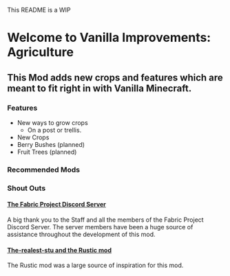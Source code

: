 This README is a WIP
# **Welcome to Vanilla Improvements: Agriculture**
## This Mod adds new crops and features which are meant to fit right in with Vanilla Minecraft.
### Features
- New ways to grow crops
  - On a post or trellis.
- New Crops
- Berry Bushes (planned)
- Fruit Trees (planned)

### Recommended Mods

### Shout Outs
#### [The Fabric Project Discord Server](https://discord.gg/Gg6FGkTEVF)
A big thank you to the Staff and all the members of the Fabric Project Discord Server. The server members have been a huge source of assistance throughout the development of this mod.
#### [The-realest-stu and the Rustic mod](https://github.com/the-realest-stu/Rustic)
The Rustic mod was a large source of inspiration for this mod.
